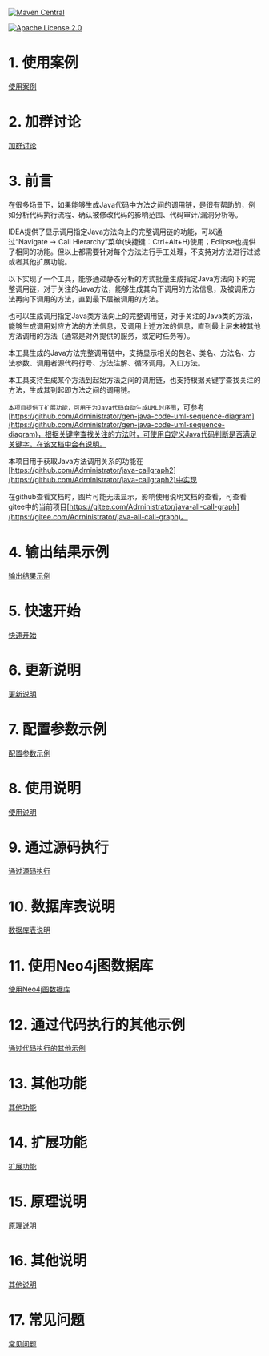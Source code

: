 [![Maven Central](https://img.shields.io/maven-central/v/com.github.adrninistrator/java-all-call-graph.svg)](https://search.maven.org/artifact/com.github.adrninistrator/java-all-call-graph/)

[![Apache License 2.0](https://img.shields.io/badge/license-Apache%20License%202.0-green.svg)](https://github.com/Adrninistrator/java-all-call-graph/blob/master/LICENSE)

# 1. 使用案例

[使用案例](use_cases.md)

# 2. 加群讨论

[加群讨论](group_discussions.md)

# 3. 前言

在很多场景下，如果能够生成Java代码中方法之间的调用链，是很有帮助的，例如分析代码执行流程、确认被修改代码的影响范围、代码审计/漏洞分析等。

IDEA提供了显示调用指定Java方法向上的完整调用链的功能，可以通过“Navigate -> Call Hierarchy”菜单(快捷键：Ctrl+Alt+H)使用；Eclipse也提供了相同的功能。但以上都需要针对每个方法进行手工处理，不支持对方法进行过滤或者其他扩展功能。

以下实现了一个工具，能够通过静态分析的方式批量生成指定Java方法向下的完整调用链，对于关注的Java方法，能够生成其向下调用的方法信息，及被调用方法再向下调用的方法，直到最下层被调用的方法。

也可以生成调用指定Java类方法向上的完整调用链，对于关注的Java类的方法，能够生成调用对应方法的方法信息，及调用上述方法的信息，直到最上层未被其他方法调用的方法（通常是对外提供的服务，或定时任务等）。

本工具生成的Java方法完整调用链中，支持显示相关的包名、类名、方法名、方法参数、调用者源代码行号、方法注解、循环调用，入口方法。

本工具支持生成某个方法到起始方法之间的调用链，也支持根据关键字查找关注的方法，生成其到起即方法之间的调用链。

`本项目提供了扩展功能，可用于为Java代码自动生成UML时序图`，可参考[https://github.com/Adrninistrator/gen-java-code-uml-sequence-diagram](https://github.com/Adrninistrator/gen-java-code-uml-sequence-diagram)，根据关键字查找关注的方法时，可使用自定义Java代码判断是否满足关键字，在该文档中会有说明。

本项目用于获取Java方法调用关系的功能在[https://github.com/Adrninistrator/java-callgraph2](https://github.com/Adrninistrator/java-callgraph2)中实现

在github查看文档时，图片可能无法显示，影响使用说明文档的查看，可查看gitee中的当前项目[https://gitee.com/Adrninistrator/java-all-call-graph](https://gitee.com/Adrninistrator/java-all-call-graph)。

# 4. 输出结果示例

[输出结果示例](output_example.md)

# 5. 快速开始

[快速开始](quick_start.md)

# 6. 更新说明

[更新说明](change_log.md)

# 7. 配置参数示例

[配置参数示例](config_example.md)

# 8. 使用说明

[使用说明](how_to_use.md)

# 9. 通过源码执行

[通过源码执行](run_by_code.md)

# 10. 数据库表说明

[数据库表说明](db_tables.md)

# 11. 使用Neo4j图数据库

[使用Neo4j图数据库](use_neo4j.md)

# 12. 通过代码执行的其他示例

[通过代码执行的其他示例](run_by_code_example.md)

# 13. 其他功能

[其他功能](other_functions.md)

# 14. 扩展功能

[扩展功能](extensions.md)

# 15. 原理说明

[原理说明](how_to_implementation.md)

# 16. 其他说明

[其他说明](other_instructions.md)

# 17. 常见问题

[常见问题](question_answer.md)
